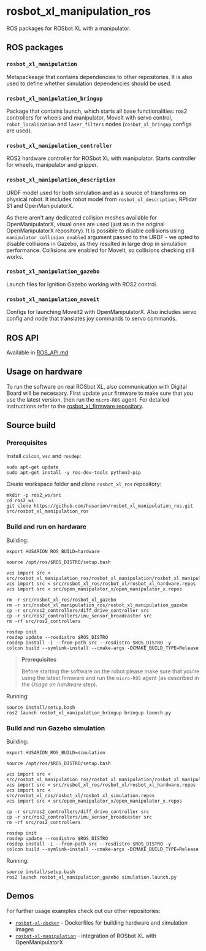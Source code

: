 # rosbot_xl_manipulation_ros

ROS packages for ROSbot XL with a manipulator.
## ROS packages

### `rosbot_xl_manipulation`

Metapackeage that contains dependencies to other repositories. It is also used to define whether simulation dependencies should be used. 

### `rosbot_xl_manipulation_bringup`

Package that contains launch, which starts all base functionalities: ros2 controllers for wheels and manipulator, MoveIt with servo control, `robot_localization` and `laser_filters` nodes (`rosbot_xl_bringup` configs are used).

### `rosbot_xl_manipulation_controller`

ROS2 hardware controller for ROSbot XL with manipulator. Starts controller for wheels, manipulator and gripper.

### `rosbot_xl_manipulation_description`

URDF model used for both simulation and as a source of transforms on physical robot. It includes robot model from `rosbot_xl_description`, RPlidar S1 and OpenManipulatorX. 

As there aren't any dedicated collision meshes available for OpenManipulatorX, visual ones are used (just as in the original OpenManipulatorX repository). It is possible to disable collisions using `manipulator_collision_enabled` argument passed to the URDF - we opted to disable collisions in Gazebo, as they resulted in large drop in simulation performance. Collisions are enabled for MoveIt, so collisions checking still works.

### `rosbot_xl_manipulation_gazebo`

Launch files for Ignition Gazebo working with ROS2 control.

### `rosbot_xl_manipulation_moveit`

Configs for launching MoveIt2 with OpenManipulatorX. Also includes servo config and node that translates joy commands to servo commands.

## ROS API

Available in [ROS_API.md](./ROS_API.md)

## Usage on hardware

To run the software on real ROSbot XL, also communication with Digital Board will be necessary.
First update your firmware to make sure that you use the latest version, then run the `micro-ROS` agent.
For detailed instructions refer to the [rosbot_xl_firmware repository](https://github.com/husarion/rosbot_xl_firmware).

## Source build

### Prerequisites

Install `colcon`, `vsc` and `rosdep`:
```
sudo apt-get update
sudo apt-get install -y ros-dev-tools python3-pip
```

Create workspace folder and clone `rosbot_xl_ros` repository:
```
mkdir -p ros2_ws/src
cd ros2_ws
git clone https://github.com/husarion/rosbot_xl_manipulation_ros.git src/rosbot_xl_manipulation_ros
```

### Build and run on hardware

Building:
```
export HUSARION_ROS_BUILD=hardware

source /opt/ros/$ROS_DISTRO/setup.bash

vcs import src < src/rosbot_xl_manipulation_ros/rosbot_xl_manipulation/rosbot_xl_manipulation.repos
vcs import src < src/rosbot_xl_ros/rosbot_xl/rosbot_xl_hardware.repos
vcs import src < src/open_manipulator_x/open_manipulator_x.repos

rm -r src/rosbot_xl_ros/rosbot_xl_gazebo
rm -r src/rosbot_xl_manipulation_ros/rosbot_xl_manipulation_gazebo
cp -r src/ros2_controllers/diff_drive_controller src
cp -r src/ros2_controllers/imu_sensor_broadcaster src
rm -rf src/ros2_controllers

rosdep init
rosdep update --rosdistro $ROS_DISTRO
rosdep install -i --from-path src --rosdistro $ROS_DISTRO -y
colcon build --symlink-install --cmake-args -DCMAKE_BUILD_TYPE=Release
```

> **Prerequisites**
> 
> Before starting the software on the robot please make sure that you're using the latest firmware and run the `micro-ROS` agent (as described in the *Usage on hardware* step).

Running:
```
source install/setup.bash
ros2 launch rosbot_xl_manipulation_bringup bringup.launch.py
```

### Build and run Gazebo simulation

Building:
```
export HUSARION_ROS_BUILD=simulation

source /opt/ros/$ROS_DISTRO/setup.bash

vcs import src < src/rosbot_xl_manipulation_ros/rosbot_xl_manipulation/rosbot_xl_manipulation.repos
vcs import src < src/rosbot_xl_ros/rosbot_xl/rosbot_xl_hardware.repos
vcs import src < src/rosbot_xl_ros/rosbot_xl/rosbot_xl_simulation.repos
vcs import src < src/open_manipulator_x/open_manipulator_x.repos

cp -r src/ros2_controllers/diff_drive_controller src
cp -r src/ros2_controllers/imu_sensor_broadcaster src
rm -rf src/ros2_controllers

rosdep init
rosdep update --rosdistro $ROS_DISTRO
rosdep install -i --from-path src --rosdistro $ROS_DISTRO -y
colcon build --symlink-install --cmake-args -DCMAKE_BUILD_TYPE=Release
```

Running:
```
source install/setup.bash
ros2 launch rosbot_xl_manipulation_gazebo simulation.launch.py
```

## Demos

For further usage examples check out our other repositories:
* [`rosbot-xl-docker`](https://github.com/husarion/rosbot-xl-docker) - Dockerfiles for building hardware and simulation images
* [`rosbot-xl-manipulation`](https://github.com/husarion/rosbot-xl-manipulation) - integration of ROSbot XL with OpenManipulatorX

